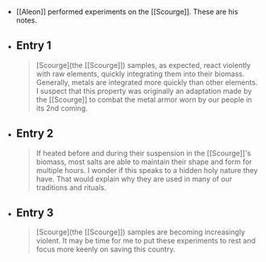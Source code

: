 - [[Aleon]] performed experiments on the [[Scourge]]. These are his notes.
- ## Entry 1
  > [Scourge](the [[Scourge]]) samples, as expected, react violently with raw elements, quickly integrating them into their biomass. Generally, metals are integrated more quickly than other elements. I suspect that this property was originally an adaptation made by the [[Scourge]] to combat the metal armor worn by our people in its 2nd coming.
- ## Entry 2
  > If heated before and during their suspension in the [[Scourge]]'s biomass, most salts are able to maintain their shape and form for multiple hours. I wonder if this speaks to a hidden holy nature they have. That would explain why they are used in many of our traditions and rituals.
- ## Entry 3
  > [Scourge](the [[Scourge]]) samples are becoming increasingly violent. It may be time for me to put these experiments to rest and focus more keenly on saving this country.